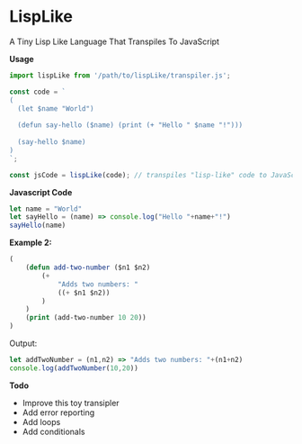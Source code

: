 # LispLike
A Tiny Lisp Like Language That Transpiles To JavaScript

**Usage**
```javascript
import lispLike from '/path/to/lispLike/transpiler.js';

const code = `
(
  (let $name "World")
  
  (defun say-hello ($name) (print (+ "Hello " $name "!")))
  
  (say-hello $name)
)
`;

const jsCode = lispLike(code); // transpiles "lisp-like" code to JavaScript code
```

**Javascript Code**
```javascript
let name = "World"
let sayHello = (name) => console.log("Hello "+name+"!")
sayHello(name)
```
**Example 2:**
```lisp
(
    (defun add-two-number ($n1 $n2)
        (+
            "Adds two numbers: "
            ((+ $n1 $n2))
        )
    )
    (print (add-two-number 10 20))
)
```
Output:
```javascript
let addTwoNumber = (n1,n2) => "Adds two numbers: "+(n1+n2)
console.log(addTwoNumber(10,20))
```

**Todo**
* Improve this toy transipler
* Add error reporting
* Add loops
* Add conditionals
